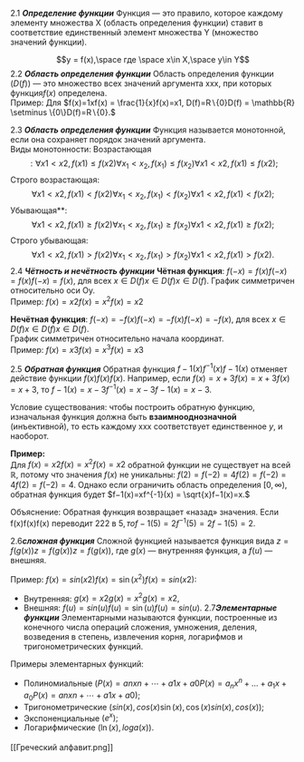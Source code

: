 2.1 ***Определение функции***
Функция — это правило, которое каждому элементу множества X (область определения функции) ставит в соответствие единственный элемент множества Y (множество значений функции).

$$y = f(x),\space где  \space x\in X,\space y\in Y$$
2.2 ***Область определения функции***
Область определения функции  $(D(f))$ — это множество всех значений аргумента xxx, при которых функция$f(x)$ определена.  
Пример: Для $f(x)=1xf(x) = \frac{1}{x}f(x)=x1​, D(f)=R∖{0}D(f) = \mathbb{R} \setminus \{0\}D(f)=R∖{0}.$

2.3 ***Область определения функции***
Функция называется монотонной, если она сохраняет порядок значений аргумента.  
Виды монотонности:
 Возрастающая
$$: ∀x1<x2,f(x1)≤f(x2)\forall x_1 < x_2, f(x_1) \leq f(x_2)∀x1​<x2​,f(x1​)≤f(x2​);$$
 Строго возрастающая:$$ ∀x1<x2,f(x1)<f(x2)\forall x_1 < x_2, f(x_1) < f(x_2)∀x1​<x2​,f(x1​)<f(x2​);$$
Убывающая**:$$ ∀x1<x2,f(x1)≥f(x2)\forall x_1 < x_2, f(x_1) \geq f(x_2)∀x1​<x2​,f(x1​)≥f(x2​);$$
Строго убывающая: $$∀x1<x2,f(x1)>f(x2)\forall x_1 < x_2, f(x_1) > f(x_2)∀x1​<x2​,f(x1​)>f(x2​).$$
2.4 ***Чётность и нечётность функции***
 **Чётная функция**: $f(−x)=f(x)f(-x) = f(x)f(−x)=f(x),$ для всех $x∈D(f)x \in D(f)x∈D(f).$
График симметричен относительно оси Oy.  
Пример: $f(x)=x2f(x) = x^2f(x)=x2$

 **Нечётная функция**: $f(−x)=−f(x)f(-x) = -f(x)f(−x)=−f(x),$ для всех  $x∈D(f)x \in D(f)x∈D(f).$  
График симметричен относительно начала координат.  
Пример: $f(x)=x3f(x) = x^3f(x)=x3$

2.5 ***Обратная функция***
Обратная функция $f−1(x)f^{-1}(x)f−1(x)$ отменяет действие функции $f(x)f(x)f(x)$. Например, если $f(x)=x+3f(x) = x + 3f(x)=x+3$, то $f−1(x)=x−3f^{-1}(x) = x - 3f−1(x)=x−3.$

Условие существования: чтобы построить обратную функцию, изначальная функция должна быть **взаимнооднозначной** (инъективной), то есть каждому xxx соответствует единственное $y$, и наоборот.

**Пример:**  
Для $f(x)=x2f(x) = x^2f(x)=x2$ обратной функции не существует на всей $\mathbb{R}$, потому что значения $f(x)$ не уникальны: $f(2)=f(−2)=4f(2) = f(-2) = 4f(2)=f(−2)=4$. Однако если ограничить область определения $[0, \infty),$ обратная функция будет $f−1(x)=xf^{-1}(x) = \sqrt{x}f−1(x)=x​.$

Объяснение: Обратная функция возвращает «назад» значения. Если f(x)f(x)f(x) переводит 222 в $5, то f−1(5)=2f^{-1}(5) = 2f−1(5)=2.$

2.6***сложная функция***
Сложной функцией называется функция вида $z=f(g(x))z = f(g(x))z=f(g(x)),$ где $g(x)$ — внутренняя функция, а $f(u)$ — внешняя.

Пример: $f(x)=sin⁡(x2)f(x) = \sin(x^2)f(x)=sin(x2):$

- Внутренняя: $g(x)=x2g(x) = x^2g(x)=x2,$
- Внешняя: $f(u)=sin⁡(u)f(u) = \sin(u)f(u)=sin(u).$
2.7***Элементарные функции***
Элементарными называются функции, построенные из конечного числа операций сложения, умножения, деления, возведения в степень, извлечения корня, логарифмов и тригонометрических функций.

Примеры элементарных функций:

- Полиномиальные $(P(x)=anxn+⋯+a1x+a0P(x) = a_n x^n + \dots + a_1 x + a_0P(x)=an​xn+⋯+a1​x+a0​);$
- Тригонометрические $(sin⁡(x),cos⁡(x)\sin(x), \cos(x)sin(x),cos(x));$
- Экспоненциальные $(e^x);$
- Логарифмические $(\ln⁡(x),log_⁡a(x)).$

[[Греческий алфавит.png]]
